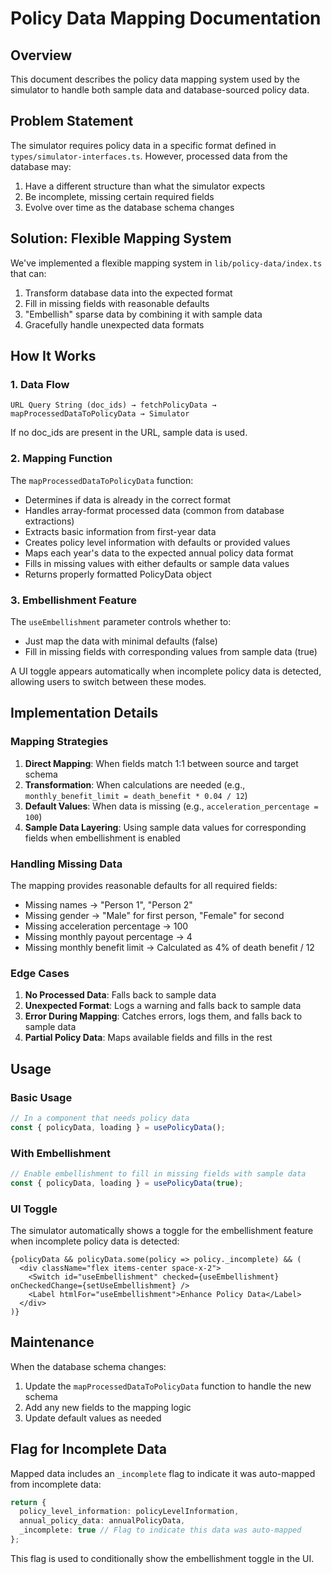 # Policy Data Mapping Documentation

## Overview

This document describes the policy data mapping system used by the simulator to handle both sample data and database-sourced policy data.

## Problem Statement

The simulator requires policy data in a specific format defined in `types/simulator-interfaces.ts`. However, processed data from the database may:

1. Have a different structure than what the simulator expects
2. Be incomplete, missing certain required fields
3. Evolve over time as the database schema changes

## Solution: Flexible Mapping System

We've implemented a flexible mapping system in `lib/policy-data/index.ts` that can:

1. Transform database data into the expected format
2. Fill in missing fields with reasonable defaults
3. "Embellish" sparse data by combining it with sample data
4. Gracefully handle unexpected data formats

## How It Works

### 1. Data Flow

```
URL Query String (doc_ids) → fetchPolicyData → mapProcessedDataToPolicyData → Simulator
```

If no doc_ids are present in the URL, sample data is used.

### 2. Mapping Function

The `mapProcessedDataToPolicyData` function:

- Determines if data is already in the correct format
- Handles array-format processed data (common from database extractions)
- Extracts basic information from first-year data
- Creates policy level information with defaults or provided values
- Maps each year's data to the expected annual policy data format
- Fills in missing values with either defaults or sample data values
- Returns properly formatted PolicyData object

### 3. Embellishment Feature

The `useEmbellishment` parameter controls whether to:

- Just map the data with minimal defaults (false)
- Fill in missing fields with corresponding values from sample data (true)

A UI toggle appears automatically when incomplete policy data is detected, allowing users to switch between these modes.

## Implementation Details

### Mapping Strategies

1. **Direct Mapping**: When fields match 1:1 between source and target schema
2. **Transformation**: When calculations are needed (e.g., `monthly_benefit_limit = death_benefit * 0.04 / 12`)
3. **Default Values**: When data is missing (e.g., `acceleration_percentage = 100`)
4. **Sample Data Layering**: Using sample data values for corresponding fields when embellishment is enabled

### Handling Missing Data

The mapping provides reasonable defaults for all required fields:

- Missing names → "Person 1", "Person 2"
- Missing gender → "Male" for first person, "Female" for second
- Missing acceleration percentage → 100
- Missing monthly payout percentage → 4
- Missing monthly benefit limit → Calculated as 4% of death benefit / 12

### Edge Cases

1. **No Processed Data**: Falls back to sample data
2. **Unexpected Format**: Logs a warning and falls back to sample data
3. **Error During Mapping**: Catches errors, logs them, and falls back to sample data
4. **Partial Policy Data**: Maps available fields and fills in the rest

## Usage

### Basic Usage

```typescript
// In a component that needs policy data
const { policyData, loading } = usePolicyData();
```

### With Embellishment

```typescript
// Enable embellishment to fill in missing fields with sample data
const { policyData, loading } = usePolicyData(true);
```

### UI Toggle

The simulator automatically shows a toggle for the embellishment feature when incomplete policy data is detected:

```tsx
{policyData && policyData.some(policy => policy._incomplete) && (
  <div className="flex items-center space-x-2">
    <Switch id="useEmbellishment" checked={useEmbellishment} onCheckedChange={setUseEmbellishment} />
    <Label htmlFor="useEmbellishment">Enhance Policy Data</Label>
  </div>
)}
```

## Maintenance

When the database schema changes:

1. Update the `mapProcessedDataToPolicyData` function to handle the new schema
2. Add any new fields to the mapping logic
3. Update default values as needed

## Flag for Incomplete Data

Mapped data includes an `_incomplete` flag to indicate it was auto-mapped from incomplete data:

```typescript
return {
  policy_level_information: policyLevelInformation,
  annual_policy_data: annualPolicyData,
  _incomplete: true // Flag to indicate this data was auto-mapped
};
```

This flag is used to conditionally show the embellishment toggle in the UI.

